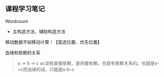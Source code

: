 ## 课程学习笔记

Wordcount
- 主构造方法、辅助构造方法


移动数据不如移动计算！【首选位置、优先位置】

血缘和依赖的关系
> a -> b -> c  ac没有直接依赖，是间接依赖，也是有依赖关系的。也就是a->c而血缘的话，只能是a-b-c

